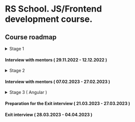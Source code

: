 # RS School. JS/Frontend development course.

## Course roadmap

<details>
<summary>Stage 1</summary>

### Week #1

( 20.09.2022 - 26.09.2022 )

- [RS School introduction](modules/rs-school-intro/)
  - Test: "RS app intro"
- [JS/FE developer](modules/js-fe-developer/)
- [IDE](modules/ide/)
- [Questions related to the week's information if any](https://forms.gle/4xkgtaUQ2tuniFg99)

### Week #2

( 27.09.2022 - 03.10.2022 )

- [HTML basics](modules/html-basics/)
  - Test: "HTML Basics (EN)"
- [Git](modules/git/)
  - Test: "Git Quiz"
- [Questions related to the week's information if any](https://forms.gle/4xkgtaUQ2tuniFg99)

### Week #3

( 04.10.2022 - 10.10.2022 )

- [CSS Basics](modules/css-basics/)
  - Test: "CSS Basics (EN)"
- [Markdown](modules/markdown/)
  - Task: [CV.Markdown](<tasks/CV(markdown)/CV(markdown).md>)
- [Questions related to the week's information if any](https://forms.gle/4xkgtaUQ2tuniFg99)

### Week #4

( 11.10.2022 - 17.10.2022 )

- Task: [CV. HTML, CSS & Git Basics](<tasks/CV(markdown)/CV(HTML+CSS+Markdown).md>)
- Submit task for cross-check: [CV. HTML, CSS & Git Basics. Cross-check](<tasks/CV(markdown)/CV(cross-check).md>)
- [JS Basics. Part 1](modules/js-basics-1/)
  - Test: "JS-basics. Part 1 (EN)"
- [Questions related to the week's information if any](https://forms.gle/4xkgtaUQ2tuniFg99)

### Week #5

( 18.10.2022 - 24.10.2022 )

- Cross-check.[CV. HTML, CSS & Git Basics](<tasks/CV(markdown)/CV(cross-check).md>)
- [Figma](modules/figma/)
- [JS Basics. Part 2](modules/js-basics-2/)
  - Test: "JS-basics. Part 2 (EN)"
- [DevTools](modules/devtools/)
- [Questions related to the week's information if any](https://forms.gle/4xkgtaUQ2tuniFg99)

### Week #6

( 25.10.2022 - 31.10.2022 )

- Task: [Online Zoo. Week 1](tasks/online-zoo/online-zoo.md)
- [JS Basics. Part 3](modules/js-basics-3/)
  - Test: "JS-basics. Part 3 (EN)"
  - Task: [Codewars: Strings, Numbers](tasks/codewars/codewars.strings.numbers.md)
- [Questions related to the week's information if any](https://forms.gle/4xkgtaUQ2tuniFg99)

### Week #7

( 01.11.2022 - 07.11.2022 )

- Task: [Online Zoo. Week 2](tasks/online-zoo/online-zoo.md)
- Cross-check: [Online Zoo. Week 1](tasks/online-zoo/online-zoo.md#-cross-check-evaluation-criteria-week-1)
- [JS Arrays](modules/js-arrays/)
  - Test: "JS Array. Basics"
- [JS Objects](modules/js-objects/)
  - Test: "JS Object. Basics"
 - Task: [Codewars: Array, Object](tasks/codewars/codewars.arrays.objects.md)
- [Questions related to the week's information if any](https://forms.gle/4xkgtaUQ2tuniFg99)

### Week #8

( 08.11.2022 - 14.11.2022 )

- Task: [BookShop.Week_1](tasks/books-shop/books-shop.md)
- Cross-check: [Online Zoo. Week 2](tasks/online-zoo/online-zoo.md#-cross-check-evaluation-criteria-week-2)
- Complete task: Codewars: Array, Object
- [DOM API](modules/dom-api/)
  - Test: "DOM API (EN)"
- [Questions related to the week's information if any](https://forms.gle/4xkgtaUQ2tuniFg99)

### Week #9

( 15.11.2022 - 21.11.2022 )

- Task: [BookShop.Week_2](tasks/books-shop/books-shop.md) (Deadline of submitting for cross-check - 21.11.2022. 23.59 (GMT + 3))
- [DOM Events](modules/dom-events/)
  - Test: "DOM Events (EN)"
- [Forms & Validation](modules/forms-validation/)
- [Questions related to the week's information if any](https://forms.gle/4xkgtaUQ2tuniFg99)

### Week #10

( 22.11.2022 - 28.11.2022 )

- Cross-check.[BookShop.Week_2](tasks/books-shop/books-shop.md)
- [CSS Flex](modules/css-flex/)
  - Test: "Responsive & Flexbox (EN)"
- Task: [Online Zoo. Week 3](tasks/online-zoo/online-zoo.md#week-3)
- [Questions related to the week's information if any](https://forms.gle/4xkgtaUQ2tuniFg99)

### Week #11

( 29.11.2022 - 05.12.2022 )

- [CSS Grid](modules/css-grid/)
  - Test: "CSS Grid (EN)"
- Cross-check: [Online Zoo. Week 3](tasks/online-zoo/online-zoo.md#cross-check-evaluation-criteria-week-3)
- Task: [Online Zoo. Week 4](tasks/online-zoo/online-zoo.md#week-4)
- [Questions related to the week's information if any](https://forms.gle/4xkgtaUQ2tuniFg99)

</details>

#### Interview with mentors ( 29.11.2022 - 12.12.2022 )

<details>
<summary>Stage 2</summary>

### Week #12

( 06.12.2022 - 12.12.2022 )

- Cross-check.[Online Zoo. Week 4](tasks/online-zoo/online-zoo.md#cross-check-evaluation-criteria-week-4)
- [JS Classes & Prototypes](modules/js-classes-prototypes/)
  - Test: "Inheritance (EN)"
- Task: [Inheritance](tasks/classes-inheritance/classes-inheritance.md)
- [Questions related to the week's information if any](https://forms.gle/4xkgtaUQ2tuniFg99)

### Week #13

( 13.12.2022 - 19.12.2022 )

- [HTTP/HTTPS. REST. WebSocket](modules/http/)
- [Questions related to the week's information if any](https://forms.gle/4xkgtaUQ2tuniFg99)

### Week #14

( 20.12.2022 - 26.12.2022 )

- [JS Async Programming](modules/js-async/)
  - Test: "Async (EN)"
  - Task: [TBD]
- [Questions related to the week's information if any](https://forms.gle/4xkgtaUQ2tuniFg99)

### Week #15

( 27.12.2022 - 02.01.2023 )

- Continue task: [TBD]
- [JS Modules](modules/js-modules/)
- [Questions related to the week's information if any](https://forms.gle/4xkgtaUQ2tuniFg99)

### Week #16

( 03.01.2023 - 09.01.2023 )

- Complete task: [TBD]
- [NPM](modules/npm/)
  - Test: "NPM basics (EN)"
- [Webpack](modules/webpack/)
  - Test: "Webpack Basics"
- [Questions related to the week's information if any](https://forms.gle/4xkgtaUQ2tuniFg99)

### Week #17

( 10.01.2023 - 16.01.2023 )

- Task: [Core JS 101](tasks/core-js-101/core-js-101.md)
- [Browser API](modules/browser-api/)
  - Test: "Browser API (EN)"
- [Questions related to the week's information if any](https://forms.gle/4xkgtaUQ2tuniFg99)

### Week #18

( 17.01.2023 - 23.01.2023 )

- Complete task: [Core JS 101](tasks/core-js-101/core-js-101.md)
- [Design Patterns](modules/design-patterns/)
  - Test: "Software Design Patterns (EN)"
- [Software Design Principles](modules/design-principles/)
  - Test: "Software Design Principles (EN)"
- [Questions related to the week's information if any](https://forms.gle/4xkgtaUQ2tuniFg99)

### Week #19

( 24.01.2023 - 30.01.2023 )

- [TypeScript](modules/typescript/)
  - Test: "TypeScript Test (EN)"
  - Task: [TypeScript](tasks/typescript/typescript.md)
- [Questions related to the week's information if any](https://forms.gle/4xkgtaUQ2tuniFg99)

### Week #20

( 31.01.2023 - 06.02.2023 )

- [Testing](modules/testing/)
  - Test: "Testing Quiz (EN)"
  - Task: [Unit tests](tasks/unit-tests/unit-tests.md)
- Task: [Self Presentation]  
- [Software Development Lifecycle](modules/sdlc/)
- [Questions related to the week's information if any](https://forms.gle/4xkgtaUQ2tuniFg99)

### Week #21

( 07.02.2023 - 13.02.2023 )

- [Preparing to interview](modules/interview-core-js/interview.md)

</details>

#### Interview with mentors ( 07.02.2023 - 27.02.2023 )

<details>
<summary>Stage 3 ( Angular )</summary>

### Week #22

( 14.02.2023 - 20.02.2023 )

- [Angular. Intro](modules/angular/intro)
- [Angular. Components](modules/angular/components)
- [Angular. Directives & Pipes](modules/angular/directives-and-pipes)

### Week #23

( 21.02.2023 - 27.02.2023 )

- [Angular. Modules & Services](modules/angular/modules-and-services)
- [Angular. HTTP](modules/angular/http)
- [Angular. Routing](modules/angular/routing)
- Begin task: [Project management system](tasks/angular/project-management-system.md)

### Week #24

( 28.02.2023 - 06.03.2023 )

- [Angular. RxJs & Observables](modules/angular/rxjs)
- [Angular. NgRx & Redux](modules/angular/redux)
- Continue task: [Project management system](tasks/angular/project-management-system.md)

### Week #25

( 07.03.2023 - 13.03.2023 )

- [Angular. Forms](modules/angular/forms)
- [Angular. Unit testing](modules/angular/unit-test)
- Continue task: [Project management system](tasks/angular/project-management-system.md)

### Week #26 - 27

( 14.03.2023 - 27.03.2023 )

- Complete task: [Project management system](tasks/angular/project-management-system.md)

</details>

#### Preparation for the Exit interview ( 21.03.2023 - 27.03.2023 )

#### Exit interview ( 28.03.2023 - 04.04.2023 )
